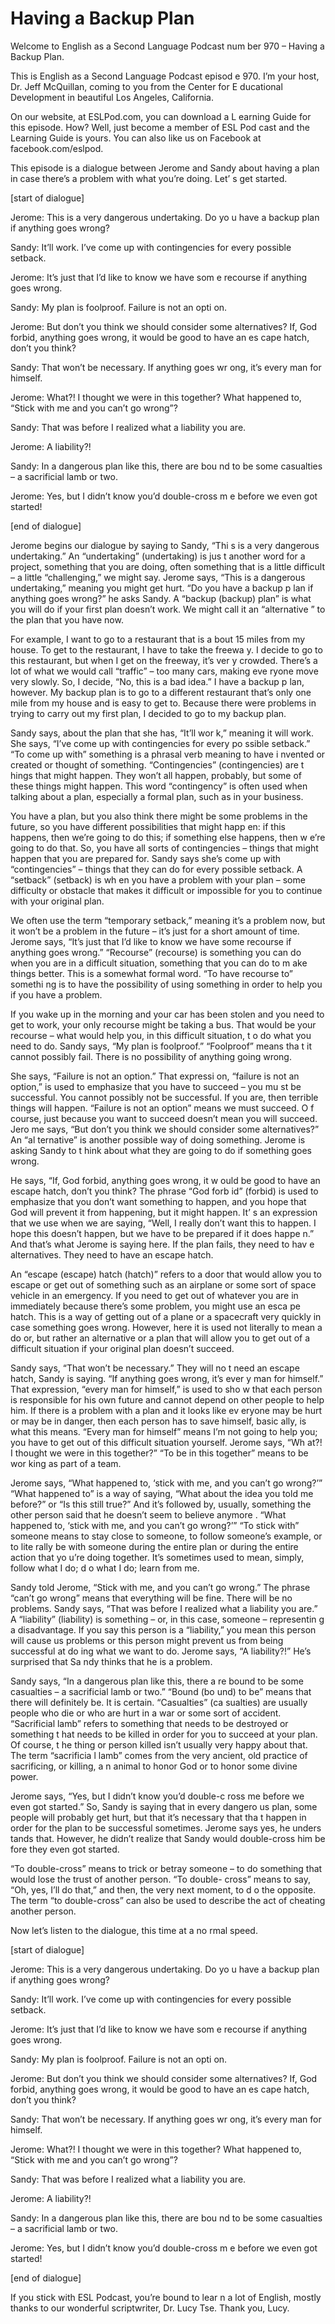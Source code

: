 # Having a Backup Plan

Welcome to English as a Second Language Podcast num ber 970 – Having a Backup Plan.

This is English as a Second Language Podcast episod e 970. I’m your host, Dr. Jeff McQuillan, coming to you from the Center for E ducational Development in beautiful Los Angeles, California.

On our website, at ESLPod.com, you can download a L earning Guide for this episode. How? Well, just become a member of ESL Pod cast and the Learning Guide is yours. You can also like us on Facebook at  facebook.com/eslpod.

This episode is a dialogue between Jerome and Sandy  about having a plan in case there’s a problem with what you’re doing. Let’ s get started.

[start of dialogue]

Jerome: This is a very dangerous undertaking. Do yo u have a backup plan if anything goes wrong?

Sandy: It’ll work. I’ve come up with contingencies for every possible setback.

Jerome: It’s just that I’d like to know we have som e recourse if anything goes wrong.

Sandy: My plan is foolproof. Failure is not an opti on.

Jerome: But don’t you think we should consider some  alternatives? If, God forbid, anything goes wrong, it would be good to have an es cape hatch, don’t you think?

Sandy: That won’t be necessary. If anything goes wr ong, it’s every man for himself.

Jerome: What?! I thought we were in this together? What happened to, “Stick with me and you can’t go wrong”?

Sandy: That was before I realized what a liability you are.

Jerome: A liability?!

Sandy: In a dangerous plan like this, there are bou nd to be some casualties – a sacrificial lamb or two.

Jerome: Yes, but I didn’t know you’d double-cross m e before we even got started!

[end of dialogue]

Jerome begins our dialogue by saying to Sandy, “Thi s is a very dangerous undertaking.” An “undertaking” (undertaking) is jus t another word for a project, something that you are doing, often something that is a little difficult – a little “challenging,” we might say. Jerome says, “This is a dangerous undertaking,” meaning you might get hurt. “Do you have a backup p lan if anything goes wrong?” he asks Sandy. A “backup (backup) plan” is what you will do if your first plan doesn’t work. We might call it an “alternative ” to the plan that you have now.

For example, I want to go to a restaurant that is a bout 15 miles from my house. To get to the restaurant, I have to take the freewa y. I decide to go to this restaurant, but when I get on the freeway, it’s ver y crowded. There’s a lot of what we would call “traffic” – too many cars, making eve ryone move very slowly. So, I decide, “No, this is a bad idea.” I have a backup p lan, however. My backup plan is to go to a different restaurant that’s only one mile from my house and is easy to get to. Because there were problems in trying to  carry out my first plan, I decided to go to my backup plan.

Sandy says, about the plan that she has, “It’ll wor k,” meaning it will work. She says, “I’ve come up with contingencies for every po ssible setback.” “To come up with” something is a phrasal verb meaning to have i nvented or created or thought of something. “Contingencies” (contingencies) are t hings that might happen. They won’t all happen, probably, but some of these things might happen. This word “contingency” is often used when talking about  a plan, especially a formal plan, such as in your business.

You have a plan, but you also think there might be some problems in the future, so you have different possibilities that might happ en: if this happens, then we’re going to do this; if something else happens, then w e’re going to do that. So, you have all sorts of contingencies – things that might  happen that you are prepared for. Sandy says she’s come up with “contingencies” – things that they can do for every possible setback. A “setback” (setback) is wh en you have a problem with your plan – some difficulty or obstacle that makes it difficult or impossible for you to continue with your original plan.

We often use the term “temporary setback,” meaning it’s a problem now, but it won’t be a problem in the future – it’s just for a short amount of time. Jerome says, “It’s just that I’d like to know we have some  recourse if anything goes wrong.” “Recourse” (recourse) is something you can do when you are in a difficult situation, something that you can do to m ake things better. This is a somewhat formal word. “To have recourse to” somethi ng is to have the possibility of using something in order to help you if you have  a problem.

If you wake up in the morning and your car has been  stolen and you need to get to work, your only recourse might be taking a bus. That would be your recourse – what would help you, in this difficult situation, t o do what you need to do. Sandy says, “My plan is foolproof.” “Foolproof” means tha t it cannot possibly fail. There is no possibility of anything going wrong.

She says, “Failure is not an option.” That expressi on, “failure is not an option,” is used to emphasize that you have to succeed – you mu st be successful. You cannot possibly not be successful. If you are, then  terrible things will happen. “Failure is not an option” means we must succeed. O f course, just because you want to succeed doesn’t mean you will succeed. Jero me says, “But don’t you think we should consider some alternatives?” An “al ternative” is another possible way of doing something. Jerome is asking Sandy to t hink about what they are going to do if something goes wrong.

He says, “If, God forbid, anything goes wrong, it w ould be good to have an escape hatch, don’t you think? The phrase “God forb id” (forbid) is used to emphasize that you don’t want something to happen, and you hope that God will prevent it from happening, but it might happen. It’ s an expression that we use when we are saying, “Well, I really don’t want this  to happen. I hope this doesn’t happen, but we have to be prepared if it does happe n.” And that’s what Jerome is saying here. If the plan fails, they need to hav e alternatives. They need to have an escape hatch.

An “escape (escape) hatch (hatch)” refers to a door  that would allow you to escape or get out of something such as an airplane or some sort of space vehicle in an emergency. If you need to get out of whatever  you are in immediately because there’s some problem, you might use an esca pe hatch. This is a way of getting out of a plane or a spacecraft very quickly  in case something goes wrong. However, here it is used not literally to mean a do or, but rather an alternative or a plan that will allow you to get out of a difficult situation if your original plan doesn’t succeed.

Sandy says, “That won’t be necessary.” They will no t need an escape hatch, Sandy is saying. “If anything goes wrong, it’s ever y man for himself.” That expression, “every man for himself,” is used to sho w that each person is responsible for his own future and cannot depend on  other people to help him. If there is a problem with a plan and it looks like ev eryone may be hurt or may be in danger, then each person has to save himself, basic ally, is what this means. “Every man for himself” means I’m not going to help  you; you have to get out of this difficult situation yourself. Jerome says, “Wh at?! I thought we were in this together?” “To be in this together” means to be wor king as part of a team.

Jerome says, “What happened to, ‘stick with me, and  you can’t go wrong?’” “What happened to” is a way of saying, “What about the idea you told me before?” or “Is this still true?” And it’s followed  by, usually, something the other person said that he doesn’t seem to believe anymore . “What happened to, ‘stick with me, and you can’t go wrong?’” “To stick with” someone means to stay close to someone, to follow someone’s example, or to lite rally be with someone during the entire plan or during the entire action that yo u’re doing together. It’s sometimes used to mean, simply, follow what I do; d o what I do; learn from me.

Sandy told Jerome, “Stick with me, and you can’t go  wrong.” The phrase “can’t go wrong” means that everything will be fine. There  will be no problems. Sandy says, “That was before I realized what a liability you are.” A “liability” (liability) is something – or, in this case, someone – representin g a disadvantage. If you say this person is a “liability,” you mean this person will cause us problems or this person might prevent us from being successful at do ing what we want to do. Jerome says, “A liability?!” He’s surprised that Sa ndy thinks that he is a problem.

Sandy says, “In a dangerous plan like this, there a re bound to be some casualties – a sacrificial lamb or two.” “Bound (bo und) to be” means that there will definitely be. It is certain. “Casualties” (ca sualties) are usually people who die or who are hurt in a war or some sort of accident. “Sacrificial lamb” refers to something that needs to be destroyed or something t hat needs to be killed in order for you to succeed at your plan. Of course, t he thing or person killed isn’t usually very happy about that. The term “sacrificia l lamb” comes from the very ancient, old practice of sacrificing, or killing, a n animal to honor God or to honor some divine power.

Jerome says, “Yes, but I didn’t know you’d double-c ross me before we even got started.” So, Sandy is saying that in every dangero us plan, some people will probably get hurt, but that it’s necessary that tha t happen in order for the plan to be successful sometimes. Jerome says yes, he unders tands that. However, he didn’t realize that Sandy would double-cross him be fore they even got started.

 “To double-cross” means to trick or betray someone – to do something that would lose the trust of another person. “To double- cross” means to say, “Oh, yes, I’ll do that,” and then, the very next moment, to d o the opposite. The term “to double-cross” can also be used to describe the act of cheating another person.

Now let’s listen to the dialogue, this time at a no rmal speed.

[start of dialogue]

Jerome: This is a very dangerous undertaking. Do yo u have a backup plan if anything goes wrong?

Sandy: It’ll work. I’ve come up with contingencies for every possible setback.

Jerome: It’s just that I’d like to know we have som e recourse if anything goes wrong.

Sandy: My plan is foolproof. Failure is not an opti on.

Jerome: But don’t you think we should consider some  alternatives? If, God forbid, anything goes wrong, it would be good to have an es cape hatch, don’t you think?

Sandy: That won’t be necessary. If anything goes wr ong, it’s every man for himself.

Jerome: What?! I thought we were in this together? What happened to, “Stick with me and you can’t go wrong”?

Sandy: That was before I realized what a liability you are.

Jerome: A liability?!

Sandy: In a dangerous plan like this, there are bou nd to be some casualties – a sacrificial lamb or two.

Jerome: Yes, but I didn’t know you’d double-cross m e before we even got started!

[end of dialogue]

 If you stick with ESL Podcast, you’re bound to lear n a lot of English, mostly thanks to our wonderful scriptwriter, Dr. Lucy Tse.  Thank you, Lucy.



